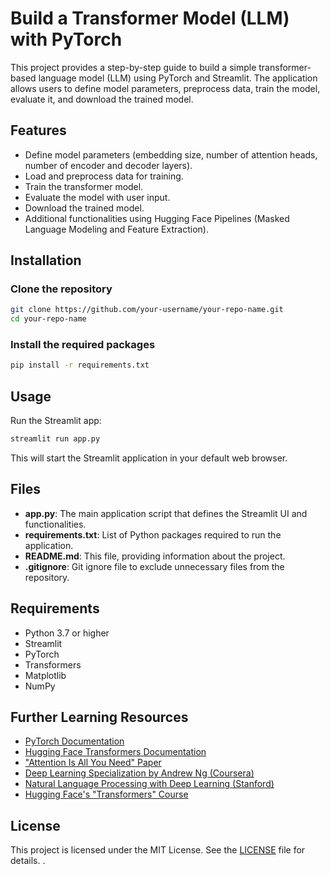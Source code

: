 # Build a Transformer Model (LLM) with PyTorch

This project provides a step-by-step guide to build a simple transformer-based language model (LLM) using PyTorch and Streamlit. The application allows users to define model parameters, preprocess data, train the model, evaluate it, and download the trained model.

## Features

- Define model parameters (embedding size, number of attention heads, number of encoder and decoder layers).
- Load and preprocess data for training.
- Train the transformer model.
- Evaluate the model with user input.
- Download the trained model.
- Additional functionalities using Hugging Face Pipelines (Masked Language Modeling and Feature Extraction).

## Installation

### Clone the repository

```bash
git clone https://github.com/your-username/your-repo-name.git
cd your-repo-name
```

### Install the required packages

```bash
pip install -r requirements.txt
```

## Usage

Run the Streamlit app:

```bash
streamlit run app.py
```

This will start the Streamlit application in your default web browser.

## Files

- **app.py**: The main application script that defines the Streamlit UI and functionalities.
- **requirements.txt**: List of Python packages required to run the application.
- **README.md**: This file, providing information about the project.
- **.gitignore**: Git ignore file to exclude unnecessary files from the repository.

## Requirements

- Python 3.7 or higher
- Streamlit
- PyTorch
- Transformers
- Matplotlib
- NumPy

## Further Learning Resources

- [PyTorch Documentation](https://pytorch.org/docs/stable/index.html)
- [Hugging Face Transformers Documentation](https://huggingface.co/transformers/)
- ["Attention Is All You Need" Paper](https://arxiv.org/abs/1706.03762)
- [Deep Learning Specialization by Andrew Ng (Coursera)](https://www.coursera.org/specializations/deep-learning)
- [Natural Language Processing with Deep Learning (Stanford)](http://web.stanford.edu/class/cs224n/)
- [Hugging Face's "Transformers" Course](https://huggingface.co/course/chapter1)

## License

This project is licensed under the MIT License. See the [LICENSE](LICENSE) file for details.
.